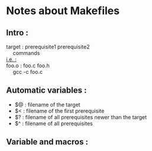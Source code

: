 # Notes about Makefiles

## Intro :
target : prerequisite1 prerequisite2 <br>
&emsp; commands <br>
<u> i.e. : </u><br>
foo.o : foo.c foo.h <br>
&emsp; gcc -c foo.c

## Automatic variables :
- $@ : filename of the target
- $< : filename of the first prerequisite
- $? : filename of all prerequisites newer than the target
- $^ : filename of all prerequisites

## Variable and macros :